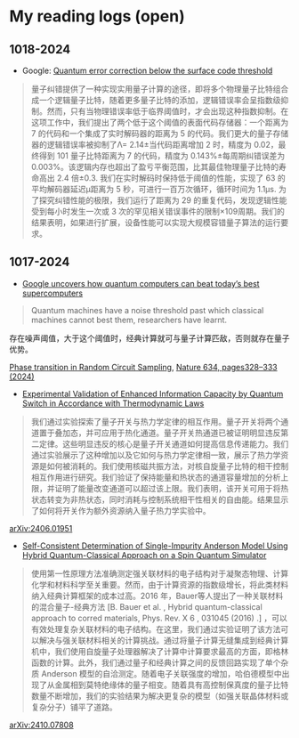 # My reading logs (open)

## 1018-2024

- Google: [Quantum error correction below the surface code threshold](https://arxiv.org/abs/2408.13687)

> 量子纠错提供了一种实现实用量子计算的途径，即将多个物理量子比特组合成一个逻辑量子比特，随着更多量子比特的添加，逻辑错误率会呈指数级抑制。然而，只有当物理错误率低于临界阈值时，才会出现这种指数抑制。在这项工作中，我们提出了两个低于这个阈值的表面代码存储器：一个距离为 7 的代码和一个集成了实时解码器的距离为 5 的代码。我们更大的量子存储器的逻辑错误率被抑制了Λ= 2.14±当代码距离增加 2 时，精度为 0.02，最终得到 101 量子比特距离为 7 的代码，精度为 0.143%±每周期纠错误差为 0.003%。该逻辑内存也超出了盈亏平衡范围，比其最佳物理量子比特的寿命高出 2.4 倍±0.3. 我们在实时解码时保持低于阈值的性能，实现了 63 的平均解码器延迟μ距离为 5 秒，可进行一百万次循环，循环时间为 1.1μs. 为了探究纠错性能的极限，我们运行了距离为 29 的重复代码，发现逻辑性能受到每小时发生一次或 3 次的罕见相关错误事件的限制×109周期。我们的结果表明，如果进行扩展，设备性能可以实现大规模容错量子算法的运行要求。

## 1017-2024

- [Google uncovers how quantum computers can beat today’s best supercomputers](https://www.nature.com/articles/d41586-024-03288-3)

> Quantum machines have a noise threshold past which classical machines cannot best them, researchers have learnt.

存在噪声阈值，大于这个阈值时，经典计算就可与量子计算匹敌，否则就存在量子优势。

[Phase transition in Random Circuit Sampling](https://arxiv.org/abs/2304.11119), [Nature 634, pages328–333 (2024)](https://www.nature.com/articles/s41586-024-07998-6)


- [Experimental Validation of Enhanced Information Capacity by Quantum Switch in Accordance with Thermodynamic Laws](https://journals.aps.org/prl/abstract/10.1103/PhysRevLett.133.040401)

> 我们通过实验探索了量子开关与热力学定律的相互作用。量子开关将两个通道置于叠加态，并可应用于热化通道。量子开关热通道已被证明明显违反第二定律。这些明显违反的核心是量子开关通道如何提高信息传递能力。我们通过实验展示了这种增加以及它如何与热力学定律相一致，展示了热力学资源是如何被消耗的。我们使用核磁共振方法，对核自旋量子比特的相干控制相互作用进行研究。我们验证了保持能量和热状态的通道容量增加的分析上限，并证明了能量改变通道可以超过该上限。我们表明，该开关可用于将热状态转变为非热状态，同时消耗与控制系统相干性相关的自由能。结果显示了如何将开关作为额外资源纳入量子热力学实验中。

[arXiv:2406.01951](https://arxiv.org/abs/2406.01951)

- [Self-Consistent Determination of Single-Impurity Anderson Model Using Hybrid Quantum-Classical Approach on a Spin Quantum Simulator](https://journals.aps.org/prl/abstract/10.1103/PhysRevLett.133.140602)

> 使用第一性原理方法准确测定强关联材料的电子结构对于凝聚态物理、计算化学和材料科学至关重要。然而，由于计算资源的指数级增长，将此类材料纳入经典计算框架的成本过高。2016 年，Bauer等人提出了一种关联材料的混合量子-经典方法 [B. Bauer et al. , Hybrid quantum-classical approach to corred materials, Phys. Rev. X 6 , 031045 (2016) .] ，可以有效处理复杂关联材料的电子结构。在这里，我们通过实验证明了该方法可以解决与强关联材料相关的计算挑战。通过将量子计算无缝集成到经典计算机中，我们使用自旋量子处理器解决了计算中计算要求最高的方面，即格林函数的计算。此外，我们通过量子和经典计算之间的反馈回路实现了单个杂质 Anderson 模型的自洽测定。随着电子关联强度的增加，哈伯德模型中出现了从金属相到莫特绝缘体的量子相变。随着具有高控制保真度的量子比特数量不断增加，我们的实验结果为解决更复杂的模型（如强关联晶体材料或复杂分子）铺平了道路。

[arXiv:2410.07808](https://arxiv.org/abs/2410.07808)
